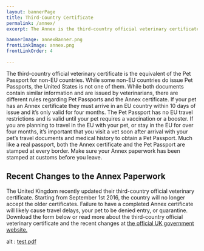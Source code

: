 ```yaml
---
layout: bannerPage
title: Third-Country Certificate
permalink: /annex/
excerpt: The Annex is the third-country official veterinary certificate for the United States.  This article provides both the Annex IV for download as well as more information on the paperwork

bannerImage: annexBanner.png
frontLinkImage: annex.png
frontLinkOrder: 4

---
```


The third-country official veterinary certificate is the equivalent of the Pet Passport for non-EU countries.  While some non-EU countries do issue Pet Passports, the United States is not one of them.  While both documents contain similar information and are issued by veterinarians, there are different rules regarding Pet Passports and the Annex certificate.  If your pet has an Annex certificate they must arrive in an EU country within 10 days of issue and it’s only valid for four months.  The Pet Passport has no EU travel restrictions and is valid until your pet requires a vaccination or a booster.  If you are planning to travel in the EU with your pet, or stay in the EU for over four months, it’s important that you visit a vet soon after arrival with your pet’s travel documents and medical history to obtain a Pet Passport.  Much like a real passport, both the Annex certificate and the Pet Passport are stamped at every border.  Make sure your Annex paperwork has been stamped at customs before you leave. 

<h2>Recent Changes to the Annex Paperwork</h2>

The United Kingdom recently updated their third-country official veterinary certificate.  Starting from September 1st 2016, the country will no longer accept the older certificates.  Failure to have a completed Annex certificate will likely cause travel delays, your pet to be denied entry, or quarantine.  Download the form below or read more about the third-country official veterinary certificate and the recent changes at <a href="https://www.gov.uk/government/publications/pet-travel-certificate-for-movement-of-dogs-cats-and-ferrets-from-third-countries">the official UK government website.</a>  

<div>
<object data="/assets/pdf/animal_health_certificate.pdf" type="application/pdf" width="600" height="780">
alt : <a href="/assets/pdf/animal_health_certificatex.pdf">test.pdf</a>
</object>
</div> 



